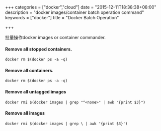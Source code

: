 +++
categories = ["docker","cloud"]
date = "2015-12-11T18:38:38+08:00"
description = "docker images/container batch operation command"
keywords = ["docker"]
title = "Docker Batch Operation"

+++

批量操作docker images or container commander.

#### Remove all stopped containers.
```
docker rm $(docker ps -a -q)
```
#### Remove all containers.
```
docker rm $(docker ps -a -q)
```
#### Remove all untagged images
```
docker rmi $(docker images | grep "^<none>" | awk "{print $3}")
```
#### Remove all images
```
docker rmi $(docker images | grep \ | awk '{print $3}')
```